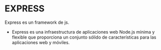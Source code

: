 # EXPRESS

Express es un framework de js. 

- Express es una infraestructura de aplicaciones web Node.js mínima y flexible que proporciona un conjunto sólido de características para las aplicaciones web y móviles.
